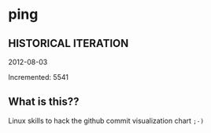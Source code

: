 # ping

## HISTORICAL ITERATION
2012-08-03

Incremented: 5541

## What is this?? 
Linux skills to hack the github commit visualization chart `;-)`
